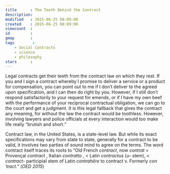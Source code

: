 ```yaml
---
title      : The Teeth Behind the Contract
description: 
modified   : 2015-06-25 08:09:00
created    : 2015-06-25 08:09:00
viewcount  : 
id         : 
gmap       : 
tags        :
    - Social Contracts
    - science
    - philosophy
stars      : 
---
```


Legal contracts get their teeth from the contract law on which they rest. If you and I sign a contract whereby I promise to deliver a service or a product for compensation, you can point out to me if I don’t deliver to the agreed upon specification, and I can then do right by you. However, if I still don’t respond satisfactorily to your request for emends, or if I have my own beef with the performance of your reciprocal contractual obligation, we can go to the court and get a judgment. It is this legal fallback that gives the contract any meaning, for without the law the contract would be toothless. However, involving lawyers and police officials at every interaction would too make life really <q>brutish and short.</q>

Contract law, in the United States, is a state-level law. But while its exact specifications may vary from state to state, generally for a contract to be valid, it involves two parties of sound mind to agree on the terms. The word contract itself traces its roots to <q>Old French <i>contract</i>, now <i>contrat</i> = Provençal <i>contract</i> , Italian <i>contratto</i> , < Latin <i>contractus</i> (<i>u-</i> stem), < <i>contract-</i> participial stem of Latin <i>contrahĕre</i> to contract v. Formerly <i>conˈtract</i>.</q> (<cite>OED 2015</cite>)
